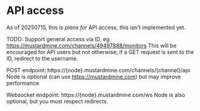 API access
==========

As of 20250715, this is *plans for* API access, this isn't implemented yet.

TODO: Support general access via ID, eg https://mustardmine.com/channels/49497888/monitors
This will be encouraged for API users but not otherwise; if a GET request is
sent to the ID, redirect to the username.

POST endpoint: https://{node}.mustardmine.com/channels/{channel}/api
Node is optional (can use https://mustardmine.com) but may improve performance

Websocket endpoint: https://{node}.mustardmine.com/ws
Node is also optional, but you must respect redirects.
